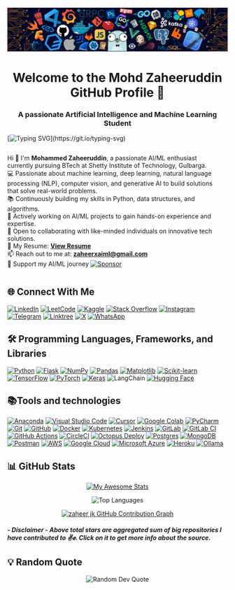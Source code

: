 ![logo](https://github.com/mdzaheerjk/mdzaheerjk/blob/main/5e73f1c3-6eb3-4b94-b7bd-0b81a3f1dbca.png?raw=true)
<h1 align="center">Welcome to the Mohd Zaheeruddin GitHub Profile 👋</h1>
<h3 align="center">A passionate Artificial Intelligence and Machine Learning Student</h3>


[![Typing SVG](https://readme-typing-svg.demolab.com?font=Fira+Code&duration=3000&pause=1000&color=C792E9&random=true&width=900&lines=%F0%9F%91%A8%E2%80%8D%F0%9F%92%BB+Hi+there!+%F0%9F%91%8B+I'm+Mohammed+Zaheeruddin!;Passionate+AI%2FML+enthusiast+%7C+BTech+Student.;Building+strong+programming+fundamentals!+;%F0%9F%9A%80+Eager+to+contribute+to+innovative+tech+solutions!)](https://git.io/typing-svg)

<div style="display: flex; flex-direction: column;">
  <div style="flex: 1; margin-right: 10px;">
    <ul style="list-style-type: none; padding: 0;">
      <li>Hi 👋 I'm <b>Mohammed Zaheeruddin</b>, a passionate AI/ML enthusiast currently pursuing BTech at Shetty Institute of Technology, Gulbarga.</li>
      <li>💻 Passionate about machine learning, deep learning, natural language processing (NLP), computer vision, and generative AI to build solutions that solve real-world problems.</li>
      <li> 📚 Continuously building my skills in Python, data structures, and algorithms. </li>
      <li>🎯 Actively working on AI/ML projects to gain hands-on experience and expertise.</li>
      <li>🤝 Open to collaborating with like-minded individuals on innovative tech solutions.</li>
      <li> 📄 My Resume: <a href="https://drive.google.com/file/d/1BRFUtJcT4DIlglCIl9-tNWP7xesfsd3y/view?usp=drivesdk"><b>View Resume</b></a></li>
      <li>📫 Reach out to me at: <b><a href="mailto:zaheerxaiml@gmail.com">zaheerxaiml@gmail.com</a></b> </li>
      <li>🚀 Support my AI/ML journey 
    <a href="https://github.com/sponsors/mdzaheerjk">
    <img src="https://img.shields.io/badge/Sponsor-%E2%9D%A4-red" alt="Sponsor">
  </a>
</li>

  </div>
</div>

## 🌐 Connect With Me
[![LinkedIn](https://custom-icon-badges.demolab.com/badge/LinkedIn-0A66C2?logo=linkedin-white&logoColor=fff)](https://linkedin.com/in/md-zaheerjk)
[![LeetCode](https://img.shields.io/badge/LeetCode-000000?logo=LeetCode&logoColor=#d16c06)](https://leetcode.com/u/3TS24AI030/)
[![Kaggle](https://img.shields.io/badge/Kaggle-20BEFF?logo=kaggle&logoColor=fff)](https://www.kaggle.com/zaheerjk)
[![Stack Overflow](https://img.shields.io/badge/-Stack%20Overflow-FE7A16?logo=stack-overflow&logoColor=white)](https://stackoverflow.com/users/28573007/zaheer-jk)
[![Instagram](https://img.shields.io/badge/Instagram-%23E4405F.svg?logo=Instagram&logoColor=white)](https://instagram.com/md_zaheer_jk)
[![Telegram](https://img.shields.io/badge/Telegram-2CA5E0?logo=telegram&logoColor=white)](https://t.me/zaheerjk)
[![Linktree](https://img.shields.io/badge/LinkTree-1de9b6?logo=linktree&logoColor=white)](#)
[![X](https://img.shields.io/badge/X-%23000000.svg?logo=X&logoColor=white)](https://twitter.com/md_zaheer_jk)
[![WhatsApp](https://img.shields.io/badge/WhatsApp-25D366?logo=whatsapp&logoColor=white)](https://wa.me/918762194761)

## 🛠️ Programming Languages, Frameworks, and Libraries 
[![Python](https://img.shields.io/badge/Python-3776AB?logo=python&logoColor=fff)](#)
[![Flask](https://img.shields.io/badge/Flask-000?logo=flask&logoColor=fff)](#)
[![NumPy](https://img.shields.io/badge/NumPy-4DABCF?logo=numpy&logoColor=fff)](#)
[![Pandas](https://img.shields.io/badge/Pandas-150458?logo=pandas&logoColor=fff)](#)
[![Matplotlib](https://custom-icon-badges.demolab.com/badge/Matplotlib-71D291?logo=matplotlib&logoColor=fff)](#)
[![Scikit-learn](https://img.shields.io/badge/-scikit--learn-%23F7931E?logo=scikit-learn&logoColor=white)](#)
[![TensorFlow](https://img.shields.io/badge/TensorFlow-ff8f00?logo=tensorflow&logoColor=white)](#)
[![PyTorch](https://img.shields.io/badge/PyTorch-ee4c2c?logo=pytorch&logoColor=white)](#)
[![Keras](https://img.shields.io/badge/Keras-D00000?logo=keras&logoColor=fff)](#)
![LangChain](https://img.shields.io/badge/LangChain-1c3c3c.svg?logo=langchain&logoColor=white)
[![Hugging Face](https://img.shields.io/badge/Hugging%20Face-FFD21E?logo=huggingface&logoColor=000)](#)

 ## 📚Tools and technologies
 [![Anaconda](https://img.shields.io/badge/Anaconda-44A833?logo=anaconda&logoColor=fff)](#)
 [![Visual Studio Code](https://custom-icon-badges.demolab.com/badge/Visual%20Studio%20Code-0078d7.svg?logo=vsc&logoColor=white)](#)
 [![Cursor](https://custom-icon-badges.demolab.com/badge/Cursor-000000?logo=cursor-ai-white)](#)
 [![Google Colab](https://img.shields.io/badge/Google%20Colab-F9AB00?logo=googlecolab&logoColor=fff)](#)
 [![PyCharm](https://img.shields.io/badge/PyCharm-000?logo=pycharm&logoColor=fff)](#)
 [![Git](https://img.shields.io/badge/Git-F05032?logo=git&logoColor=fff)](#)
 [![GitHub](https://img.shields.io/badge/GitHub-%23121011.svg?logo=github&logoColor=white)](#)
 [![Docker](https://img.shields.io/badge/Docker-2496ED?logo=docker&logoColor=fff)](#)
 [![Kubernetes](https://img.shields.io/badge/Kubernetes-326CE5?logo=kubernetes&logoColor=fff)](#)
 [![Jenkins](https://img.shields.io/badge/Jenkins-D24939?logo=jenkins&logoColor=white)](#)
 [![GitLab](https://img.shields.io/badge/GitLab-FC6D26?logo=gitlab&logoColor=fff)](#)
 [![GitLab CI](https://img.shields.io/badge/GitLab%20CI-FC6D26?logo=gitlab&logoColor=fff)](#)
[![GitHub Actions](https://img.shields.io/badge/GitHub_Actions-2088FF?logo=github-actions&logoColor=white)](#)
[![CircleCI](https://img.shields.io/badge/CircleCI-343434?logo=circleci&logoColor=fff)](#)
[![Octopus Deploy](https://img.shields.io/badge/Octopus%20Deploy-2F93E0?logo=Octopus%20Deploy&logoColor=white)](#)
[![Postgres](https://img.shields.io/badge/Postgres-%23316192.svg?logo=postgresql&logoColor=white)](#)
[![MongoDB](https://img.shields.io/badge/MongoDB-%234ea94b.svg?logo=mongodb&logoColor=white)](#)
[![Postman](https://img.shields.io/badge/Postman-FF6C37?logo=postman&logoColor=white)](#)
[![AWS](https://custom-icon-badges.demolab.com/badge/AWS-%23FF9900.svg?logo=aws&logoColor=white)](#)
[![Google Cloud](https://img.shields.io/badge/Google%20Cloud-%234285F4.svg?logo=google-cloud&logoColor=white)](#)
[![Microsoft Azure](https://custom-icon-badges.demolab.com/badge/Microsoft%20Azure-0089D6?logo=msazure&logoColor=white)](#)
[![Heroku](https://img.shields.io/badge/Heroku-430098?logo=heroku&logoColor=fffe)](#)
[![Ollama](https://img.shields.io/badge/Ollama-fff?logo=ollama&logoColor=000)](#)
 
## 📊 GitHub Stats 
<div align="center">
  
[![My Awesome Stats](https://awesome-github-stats.azurewebsites.net/user-stats/mdzaheerjk?cardType=github&theme=omni&preferLogin=false)](https://git.io/awesome-stats-card)

<img src="https://github-readme-stats.vercel.app/api/top-langs/?username=mdzaheerjk&theme=tokyonight&hide_border=false&include_all_commits=true&count_private=true&layout=compact" alt="Top Languages"/>

[![zaheer jk GitHub Contribution Graph](https://github-readme-activity-graph.vercel.app/graph?username=mdzaheerjk&theme=github-compact&color=0ea5a4&line=0ea5a4&point=0ea5a4&area=true&area_color=0ea5a4)](https://github.com/mdzaheerjk)


</div>

##### - Disclaimer - Above total stars are aggregated sum of big repositories I have contributed to ✌️✊. Click on it to get more info about the source.

## 💡 Random Quote

<p align="center">
    <img src="https://quotes-github-readme.vercel.app/api?type=horizontal&theme=radical" alt="Random Dev Quote" />
</p>
